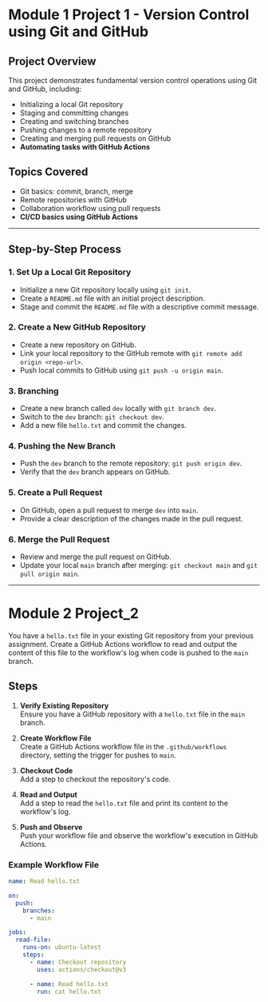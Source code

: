 # Module 1 Project 1 - Version Control using Git and GitHub

## Project Overview
This project demonstrates fundamental version control operations using Git and GitHub, including:

- Initializing a local Git repository
- Staging and committing changes
- Creating and switching branches
- Pushing changes to a remote repository
- Creating and merging pull requests on GitHub
- **Automating tasks with GitHub Actions**

## Topics Covered
- Git basics: commit, branch, merge
- Remote repositories with GitHub
- Collaboration workflow using pull requests
- **CI/CD basics using GitHub Actions**

---

## Step-by-Step Process

### 1. Set Up a Local Git Repository
- Initialize a new Git repository locally using `git init`.
- Create a `README.md` file with an initial project description.
- Stage and commit the `README.md` file with a descriptive commit message.

### 2. Create a New GitHub Repository
- Create a new repository on GitHub.
- Link your local repository to the GitHub remote with `git remote add origin <repo-url>`.
- Push local commits to GitHub using `git push -u origin main`.

### 3. Branching
- Create a new branch called `dev` locally with `git branch dev`.
- Switch to the `dev` branch: `git checkout dev`.
- Add a new file `hello.txt` and commit the changes.

### 4. Pushing the New Branch
- Push the `dev` branch to the remote repository: `git push origin dev`.
- Verify that the `dev` branch appears on GitHub.

### 5. Create a Pull Request
- On GitHub, open a pull request to merge `dev` into `main`.
- Provide a clear description of the changes made in the pull request.

### 6. Merge the Pull Request
- Review and merge the pull request on GitHub.
- Update your local `main` branch after merging: `git checkout main` and `git pull origin main`.

---

# Module 2 Project_2

You have a `hello.txt` file in your existing Git repository from your previous assignment. Create a GitHub Actions workflow to read and output the content of this file to the workflow's log when code is pushed to the `main` branch.

## Steps

1. **Verify Existing Repository**  
   Ensure you have a GitHub repository with a `hello.txt` file in the `main` branch.

2. **Create Workflow File**  
   Create a GitHub Actions workflow file in the `.github/workflows` directory, setting the trigger for pushes to `main`.

3. **Checkout Code**  
   Add a step to checkout the repository's code.

4. **Read and Output**  
   Add a step to read the `hello.txt` file and print its content to the workflow's log.

5. **Push and Observe**  
   Push your workflow file and observe the workflow's execution in GitHub Actions.

### Example Workflow File

```yaml
name: Read hello.txt

on:
  push:
    branches:
      - main

jobs:
  read-file:
    runs-on: ubuntu-latest
    steps:
      - name: Checkout repository
        uses: actions/checkout@v3

      - name: Read hello.txt
        run: cat hello.txt
